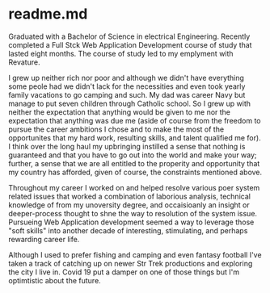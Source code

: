 
# readme.md

Graduated with a Bachelor of Science in electrical Engineering.
Recently completed a Full Stck Web Application Development course of study that lasted eight months.
The course of study led to my emplyment with Revature.

I grew up neither rich nor poor and although we didn't have everything some peole had we didn't lack for the necessities and even took yearly family vacations to go camping and such.  My dad was career Navy but manage to put seven children through Catholic school.  So I grew up with neither the expectation that anything would be given to me nor the expectation that anything was due me (aside of course from the freedom to pursue the career ambitions I chose and to make the most of the opportunites that my hard work, resulting skills, and talent qualified me for).  I think over the long haul my upbringing instilled a sense that nothing is guaranteed and that you have to go out into the world and make your way; further, a sense that we are all entitled to the properity and opportunity that my country has afforded, given of course, the constraints mentioned above.

Throughout my career I worked on and helped resolve various poer system related issues that worked a combination of laborious analysis, technical knowledge of from my unoversity degree, and occaisioanly an insight or deeper-process thought to shne the way to resolution of the system issue.  Pursueing Web Application development seemed a way to leverage those "soft skills" into another decade of interesting, stimulating, and perhaps rewarding career life.

Although I used to prefer fishing and camping and even fantasy football I've taken a track of catching up on newer Str Trek productions and exploring the city I live in.  Covid 19 put a damper on one of those things but I'm optimtistic about the future.


